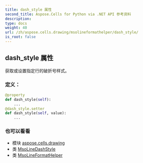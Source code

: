 ```yaml
---
title: dash_style 属性
second_title: Aspose.Cells for Python via .NET API 参考资料
description:
type: docs
weight: 40
url: /zh/aspose.cells.drawing/msolineformathelper/dash_style/
is_root: false
---
```

## dash_style 属性

获取或设置指定行的破折号样式。
### 定义：
```python
@property
def dash_style(self):
    ...
@dash_style.setter
def dash_style(self, value):
    ...
```

### 也可以看看
* 模块 [aspose.cells.drawing](../../)
* 类 [MsoLineDashStyle](/cells/python-net/zh/aspose.cells.drawing/msolinedashstyle)
* 类 [MsoLineFormatHelper](/cells/python-net/zh/aspose.cells.drawing/msolineformathelper)
